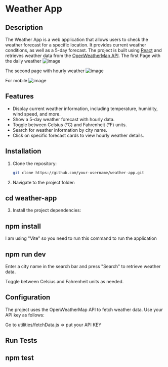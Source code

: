 # Weather App

## Description

The Weather App is a web application that allows users to check the weather forecast for a specific location. It provides current weather conditions, as well as a 5-day forecast. The project is built using [React](https://reactjs.org/) and retrieves weather data from the [OpenWeatherMap API](https://openweathermap.org/).
The first Page with the daily weather
![image](https://github.com/romashka85/weather-app/assets/22292408/3737b331-1ac9-49a5-b63c-be6225af7680)

The second page with hourly weather
![image](https://github.com/romashka85/weather-app/assets/22292408/20eb59a6-ed4e-4ba4-b31b-2c7a2f1b320a)

For mobile
![image](https://github.com/romashka85/weather-app/assets/22292408/0e4596a1-7c33-470b-a678-3f320d7a6e05)

## Features

- Display current weather information, including temperature, humidity, wind speed, and more.
- Show a 5-day weather forecast with hourly data.
- Toggle between Celsius (°C) and Fahrenheit (°F) units.
- Search for weather information by city name.
- Click on specific forecast cards to view hourly weather details.

## Installation

1. Clone the repository:

   ```bash
   git clone https://github.com/your-username/weather-app.git

2. Navigate to the project folder:

## cd weather-app

3. Install the project dependencies:

## npm install

I am using "Vite" so you need to run this command to run the application
## npm run dev

Enter a city name in the search bar and press "Search" to retrieve weather data.

Toggle between Celsius and Fahrenheit units as needed.

## Configuration

The project uses the OpenWeatherMap API to fetch weather data. Use your API key as follows:

Go to utilities/fetchData.js => put your API KEY 

## Run Tests

## npm test
